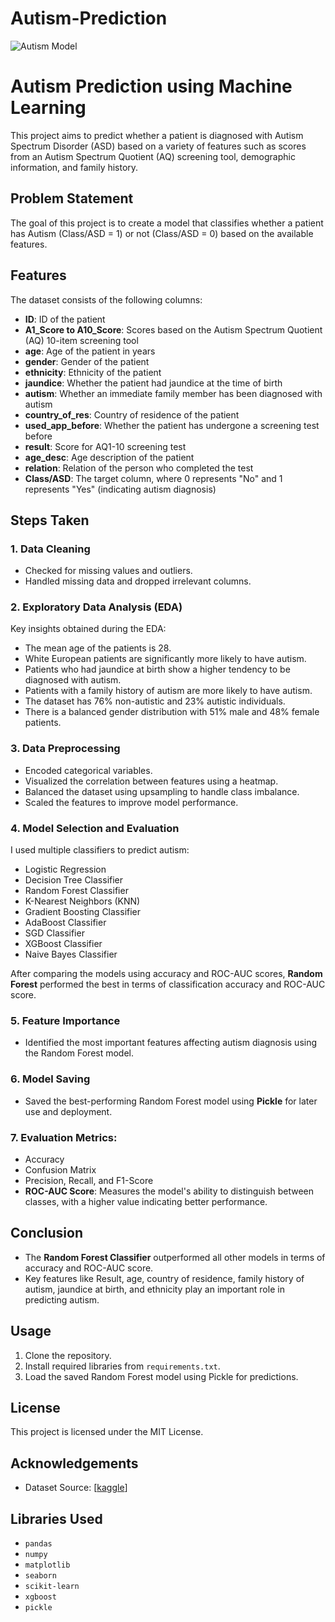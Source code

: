 # Autism-Prediction
![Autism Model](https://www.osfhealthcare.org/blog/wp-content/uploads/2019/05/choi-autism-ft5.jpg)


# Autism Prediction using Machine Learning

This project aims to predict whether a patient is diagnosed with Autism Spectrum Disorder (ASD) based on a variety of features such as scores from an Autism Spectrum Quotient (AQ) screening tool, demographic information, and family history.

## Problem Statement
The goal of this project is to create a model that classifies whether a patient has Autism (Class/ASD = 1) or not (Class/ASD = 0) based on the available features.

## Features
The dataset consists of the following columns:

- **ID**: ID of the patient
- **A1_Score to A10_Score**: Scores based on the Autism Spectrum Quotient (AQ) 10-item screening tool
- **age**: Age of the patient in years
- **gender**: Gender of the patient
- **ethnicity**: Ethnicity of the patient
- **jaundice**: Whether the patient had jaundice at the time of birth
- **autism**: Whether an immediate family member has been diagnosed with autism
- **country_of_res**: Country of residence of the patient
- **used_app_before**: Whether the patient has undergone a screening test before
- **result**: Score for AQ1-10 screening test
- **age_desc**: Age description of the patient
- **relation**: Relation of the person who completed the test
- **Class/ASD**: The target column, where 0 represents "No" and 1 represents "Yes" (indicating autism diagnosis)

## Steps Taken

### 1. Data Cleaning
- Checked for missing values and outliers.
- Handled missing data and dropped irrelevant columns.

### 2. Exploratory Data Analysis (EDA)
Key insights obtained during the EDA:
- The mean age of the patients is 28.
- White European patients are significantly more likely to have autism.
- Patients who had jaundice at birth show a higher tendency to be diagnosed with autism.
- Patients with a family history of autism are more likely to have autism.
- The dataset has 76% non-autistic and 23% autistic individuals.
- There is a balanced gender distribution with 51% male and 48% female patients.

### 3. Data Preprocessing
- Encoded categorical variables.
- Visualized the correlation between features using a heatmap.
- Balanced the dataset using upsampling to handle class imbalance.
- Scaled the features to improve model performance.

### 4. Model Selection and Evaluation
I used multiple classifiers to predict autism:
- Logistic Regression
- Decision Tree Classifier
- Random Forest Classifier
- K-Nearest Neighbors (KNN)
- Gradient Boosting Classifier
- AdaBoost Classifier
- SGD Classifier
- XGBoost Classifier
- Naive Bayes Classifier

After comparing the models using accuracy and ROC-AUC scores, **Random Forest** performed the best in terms of classification accuracy and ROC-AUC score.

### 5. Feature Importance
- Identified the most important features affecting autism diagnosis using the Random Forest model.

### 6. Model Saving
- Saved the best-performing Random Forest model using **Pickle** for later use and deployment.

### 7. **Evaluation Metrics**:
  - Accuracy
  - Confusion Matrix
- Precision, Recall, and F1-Score
- **ROC-AUC Score**: Measures the model's ability to distinguish between classes, with a higher value indicating better performance.

## Conclusion
- The **Random Forest Classifier** outperformed all other models in terms of accuracy and ROC-AUC score.
- Key features like Result, age, country of residence, family history of autism, jaundice at birth, and ethnicity play an important role in predicting autism.

## Usage
1. Clone the repository.
2. Install required libraries from `requirements.txt`.
3. Load the saved Random Forest model using Pickle for predictions.

## License
This project is licensed under the MIT License.

## Acknowledgements
- Dataset Source: [[kaggle](https://www.kaggle.com/competitions/autism-prediction/data)]
## Libraries Used
- `pandas`
- `numpy`
- `matplotlib`
- `seaborn`
- `scikit-learn`
- `xgboost`
- `pickle`



